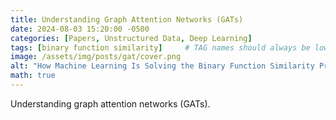 ```yaml
---
title: Understanding Graph Attention Networks (GATs)
date: 2024-08-03 15:20:00 -0500
categories: [Papers, Unstructured Data, Deep Learning]
tags: [binary function similarity]     # TAG names should always be lowercase
image: /assets/img/posts/gat/cover.png
alt: "How Machine Learning Is Solving the Binary Function Similarity Problem?"
math: true
---
```

Understanding graph attention networks (GATs).